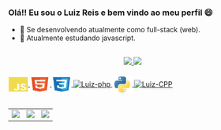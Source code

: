 ### Olá!! Eu sou o Luiz Reis e bem vindo ao meu perfil 😄

- 🔭 Se desenvolvendo atualmente como full-stack (web).
- 🌱 Atualmente estudando javascript.

 ##
 
<div align="center">
  <a href="https://github.com/Lu1zReis">
  <img height="180em" src="https://github-readme-stats.vercel.app/api?username=Lu1zReis&show_icons=true&theme=dark&include_all_commits=true&count_private=true"/>
  <img height="180em" src="https://github-readme-stats.vercel.app/api/top-langs/?username=Lu1zReis&layout=compact&langs_count=7&theme=dark"/>
</div>
  
<div style="display: inline_block"><br>
  <img align="center" alt="Luiz-Js" height="30" width="40" src="https://raw.githubusercontent.com/devicons/devicon/master/icons/javascript/javascript-plain.svg">

  <img align="center" alt="Luiz-HTML" height="30" width="40" src="https://raw.githubusercontent.com/devicons/devicon/master/icons/html5/html5-original.svg">
  
  <img align="center" alt="Luiz-CSS" height="30" width="40" src="https://raw.githubusercontent.com/devicons/devicon/master/icons/css3/css3-original.svg">
  
  <img align="center" alt="Luiz-php" height="40" width="40" src="https://cdn.jsdelivr.net/gh/devicons/devicon/icons/php/php-original.svg">
  
  <img align="center" alt="Luiz-Python" height="40" width="40" src="https://raw.githubusercontent.com/devicons/devicon/master/icons/python/python-original.svg">
  
  <img align="center" alt="Luiz-CPP" height="35" width="40" src="https://cdn.jsdelivr.net/gh/devicons/devicon/icons/cplusplus/cplusplus-original.svg">
  
</div>
  
 ##
<table>
 <tr>
  <td><a href="mailto:eluiz8204@gmail.com"><img src="https://img.shields.io/badge/-Gmail-%23333?style=for-the-badge&logo=gmail&logoColor=white" target="_blank"></a></td>

  <td><a href="https://www.instagram.com/reis.lu1z/" target="_blank"><img src="https://img.shields.io/badge/-Instagram-%23E4405F?style=for-the-badge&logo=instagram&logoColor=white" target="_blank"></a></td>

  <td><a href="https://twitter.com/lightsno0w" target="_blank"><img src="https://img.shields.io/badge/Twitter-1DA1F2?style=for-the-badge&logo=twitter&logoColor=white" target="_blank"></a></td>
  </tr>
</table>
